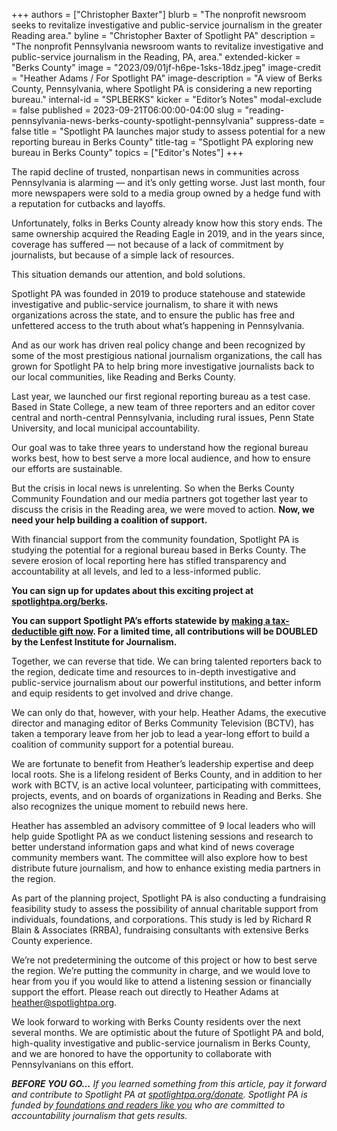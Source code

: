 +++
authors = ["Christopher Baxter"]
blurb = "The nonprofit newsroom seeks to revitalize investigative and public-service journalism in the greater Reading area."
byline = "Christopher Baxter of Spotlight PA"
description = "The nonprofit Pennsylvania newsroom wants to revitalize investigative and public-service journalism in the Reading, PA, area."
extended-kicker = "Berks County"
image = "2023/09/01jf-h6pe-1sks-18dz.jpeg"
image-credit = "Heather Adams / For Spotlight PA"
image-description = "A view of Berks County, Pennsylvania, where Spotlight PA is considering a new reporting bureau."
internal-id = "SPLBERKS"
kicker = "Editor’s Notes"
modal-exclude = false
published = 2023-09-21T06:00:00-04:00
slug = "reading-pennsylvania-news-berks-county-spotlight-pennsylvania"
suppress-date = false
title = "Spotlight PA launches major study to assess potential for a new reporting bureau in Berks County"
title-tag = "Spotlight PA exploring new bureau in Berks County"
topics = ["Editor's Notes"]
+++

The rapid decline of trusted, nonpartisan news in communities across Pennsylvania is alarming — and it’s only getting worse. Just last month, four more newspapers were sold to a media group owned by a hedge fund with a reputation for cutbacks and layoffs.

Unfortunately, folks in Berks County already know how this story ends. The same ownership acquired the Reading Eagle in 2019, and in the years since, coverage has suffered — not because of a lack of commitment by journalists, but because of a simple lack of resources.

This situation demands our attention, and bold solutions.

Spotlight PA was founded in 2019 to produce statehouse and statewide investigative and public-service journalism, to share it with news organizations across the state, and to ensure the public has free and unfettered access to the truth about what’s happening in Pennsylvania.

And as our work has driven real policy change and been recognized by some of the most prestigious national journalism organizations, the call has grown for Spotlight PA to help bring more investigative journalists back to our local communities, like Reading and Berks County.

Last year, we launched our first regional reporting bureau as a test case. Based in State College, a new team of three reporters and an editor cover central and north-central Pennsylvania, including rural issues, Penn State University, and local municipal accountability.

Our goal was to take three years to understand how the regional bureau works best, how to best serve a more local audience, and how to ensure our efforts are sustainable.

But the crisis in local news is unrelenting. So when the Berks County Community Foundation and our media partners got together last year to discuss the crisis in the Reading area, we were moved to action. <strong>Now, we need your help building a coalition of support.</strong>

With financial support from the community foundation, Spotlight PA is studying the potential for a regional bureau based in Berks County. The severe erosion of local reporting here has stifled transparency and accountability at all levels, and led to a less-informed public.

<strong>You can sign up for updates about this exciting project at </strong><a href="http://spotlightpa.org/berks"><strong>spotlightpa.org/berks</strong></a><strong>.</strong>

<strong>You can support Spotlight PA’s efforts statewide by </strong><a href="https://spotlightpa.fundjournalism.org/donate/?campaign=701Dn000000YsRIIA0"><strong>making a tax-deductible gift now</strong></a><strong>. For a limited time, all contributions will be DOUBLED by the Lenfest Institute for Journalism.</strong>

<script src="https://www.spotlightpa.org/embed.js" async></script><div data-spl-embed-version="1" data-spl-src="https://www.spotlightpa.org/embeds/cta/?url=https%3A%2F%2Fwww.spotlightpa.org%2Fdonate&eyebrow=SUPPORT%20SPOTLIGHT%20PA&body=Revitalizing%20tough%2C%20nonpartisan%20investigative%20journalism%20in%20Pennsylvania%20demands%20a%20collective%20commitment.%20%3Cb%3EDo%20your%20part%20now%20by%20making%20a%20tax-deductible%20gift%20to%20Spotlight%20PA.&cta=Yes%2C%20COUNT%20ME%20IN"></div>

Together, we can reverse that tide. We can bring talented reporters back to the region, dedicate time and resources to in-depth investigative and public-service journalism about our powerful institutions, and better inform and equip residents to get involved and drive change.

We can only do that, however, with your help. Heather Adams, the executive director and managing editor of Berks Community Television (BCTV), has taken a temporary leave from her job to lead a year-long effort to build a coalition of community support for a potential bureau.

We are fortunate to benefit from Heather’s leadership expertise and deep local roots. She is a lifelong resident of Berks County, and in addition to her work with BCTV, is an active local volunteer, participating with committees, projects, events, and on boards of organizations in Reading and Berks. She also recognizes the unique moment to rebuild news here.

Heather has assembled an advisory committee of 9 local leaders who will help guide Spotlight PA as we conduct listening sessions and research to better understand information gaps and what kind of news coverage community members want. The committee will also explore how to best distribute future journalism, and how to enhance existing media partners in the region.

As part of the planning project, Spotlight PA is also conducting a fundraising feasibility study to assess the possibility of annual charitable support from individuals, foundations, and corporations. This study is led by Richard R Blain &amp; Associates (RRBA), fundraising consultants with extensive Berks County experience.

We’re not predetermining the outcome of this project or how to best serve the region. We’re putting the community in charge, and we would love to hear from you if you would like to attend a listening session or financially support the effort. Please reach out directly to Heather Adams at <a href="mailto:heather@spotlightpa.org">heather@spotlightpa.org</a>.

We look forward to working with Berks County residents over the next several months. We are optimistic about the future of Spotlight PA and bold, high-quality investigative and public-service journalism in Berks County, and we are honored to have the opportunity to collaborate with Pennsylvanians on this effort. <strong><em></em></strong>

<strong><em>BEFORE YOU GO…</em></strong><em> If you learned something from this article, pay it forward and contribute to Spotlight PA at </em><a href="http://spotlightpa.org/donate"><em>spotlightpa.org/donate</em></a><em>. Spotlight PA is funded by</em><a href="https://www.spotlightpa.org/support"><em> foundations and readers like you</em></a><em> who are committed to accountability journalism that gets results.</em>

